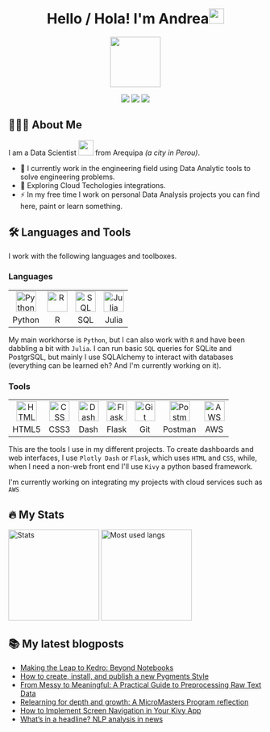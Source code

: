 <h1 align="center">Hello / Hola! I'm Andrea<img src="https://media.giphy.com/media/hvRJCLFzcasrR4ia7z/giphy.gif" width="30"></h1>
<p align="center"><img src="https://media.giphy.com/media/M9gbBd9nbDrOTu1Mqx/giphy.gif" width="100"/></p>
<p align="center">
    <a href="https://www.linkedin.com/in/andrea-rondón-villanueva/"><img src="https://img.shields.io/badge/-Andrea%20Rondón%20Villanueva-blue?style=for-the-badge&logo=Linkedin&logoColor=white"></a>
    <a href="mailto: andrea.estefania.rv@gmail.com"><img src="https://img.shields.io/badge/-Email%20me!-green?style=for-the-badge&logo=Gmail&logoColor=white"></a>
    <a href="https://www.noudedata.com"><img src="https://img.shields.io/badge/-Read%20my%20blog-282828?style=for-the-badge&logo=ReadMe&logoColor=white"></a>
</p>

## 👩🏽‍💻 About Me

I am a Data Scientist <img src="https://media.giphy.com/media/WUlplcMpOCEmTGBtBW/giphy.gif" width="30"> from Arequipa *(a city in Perou)*.

- 🔭 I currently work in the engineering field using Data Analytic tools to solve engineering problems.
- 🌱 Exploring Cloud Techologies integrations.
- ⚡ In my free time I work on personal Data Analysis projects you can find here, paint or learn something.

## 🛠 Languages and Tools

I work with the following languages and toolboxes.

### Languages

<table align="center">
    <tr align="center">
        <td><img src="https://cdn.jsdelivr.net/gh/devicons/devicon/icons/python/python-original.svg" title="Python" alt="Python" width="40" height="40"/></td>
        <td><img src="https://cdn.jsdelivr.net/gh/devicons/devicon/icons/r/r-original.svg" title="R" alt="R" width="40" height="40"/></td>
        <td><img src="https://cdn.jsdelivr.net/gh/devicons/devicon/icons/sqlite/sqlite-original.svg" title="SQL" alt="SQL" width="40" height="40"/></td>
        <td><img src="https://cdn.jsdelivr.net/gh/devicons/devicon/icons/julia/julia-original.svg" title="Julia" alt="Julia" width="40" height="40"/></td>
    </tr>
    <tr align="center">
        <td>Python</td>
        <td>R</td>
        <td>SQL</td>
        <td>Julia</td>
    </tr>
</table>

My main workhorse is `Python`, but I can also work with `R` and have been dabbling a bit with `Julia`. I can run basic `SQL` queries for SQLite and PostgrSQL, but mainly I use SQLAlchemy to interact with databases (everything can be learned eh? And I'm currently working on it).

### Tools

<table align="center">
    <tr align="center">
        <td><img src="https://cdn.jsdelivr.net/gh/devicons/devicon/icons/html5/html5-original.svg" title="HTML" alt="HTML" width="40" height="40"/></td>
        <td><img src="https://cdn.jsdelivr.net/gh/devicons/devicon/icons/css3/css3-original.svg" title="CSS" alt="CSS" width="40" height="40"/></td>
        <td><img src="https://www.vectorlogo.zone/logos/plot_ly/plot_ly-icon.svg" title="Dash" alt="Dash" width="40" height="40"/></td>
        <td><img src="https://cdn.jsdelivr.net/gh/devicons/devicon/icons/flask/flask-original.svg" title="Flask" alt="Flask" width="40" height="40"/></td>
        <td><img src="https://cdn.jsdelivr.net/gh/devicons/devicon/icons/git/git-original.svg" title="Git" alt="Git" width="40" height="40"/></td>
        <td><img src="https://www.vectorlogo.zone/logos/getpostman/getpostman-icon.svg" title="Postman" alt="Postman" width="40" height="40"/></td>
        <td><img src="https://cdn.jsdelivr.net/gh/devicons/devicon/icons/amazonwebservices/amazonwebservices-original.svg" title="AWS" alt="AWS" width="40" height="40"/></td>
    </tr>
    <tr align="center">
        <td>HTML5</td>
        <td>CSS3</td>
        <td>Dash</td>
        <td>Flask</td>
        <td>Git</td>
        <td>Postman</td>
        <td>AWS</td>
    </tr>
</table>

This are the tools I use in my different projects. To create dashboards and web interfaces, I use `Plotly Dash` or `Flask`, which uses `HTML` and `CSS`, while, when I need a non-web front end I'll use `Kivy` a python based framework.

I'm currently working on integrating my projects with cloud services such as `AWS`

## 🔥 My Stats

<p>
<img src="http://github-readme-streak-stats.herokuapp.com?user=drearondov&theme=rose_pine" title="Stats" alt="Stats" height="180"/>
<img src="https://github-readme-stats.vercel.app/api/top-langs/?username=drearondov&layout=compact&theme=rose_pine&hide=CSS" title="Langs" alt="Most used langs" height="180"/>
</p>

## 📚 My latest blogposts

<!-- BLOG-POST-LIST:START -->
- [Making the Leap to Kedro: Beyond Notebooks](https://noudedata.com/2023/12/making-the-leap-to-kedro-beyond-notebooks/)
- [How to create, install, and publish a new Pygments Style](https://noudedata.com/2023/10/how-to-create-install-and-publish-a-new-pygments-style/)
- [From Messy to Meaningful: A Practical Guide to Preprocessing Raw Text Data](https://noudedata.com/2023/09/nlp-news-headlines-2/)
- [Relearning for depth and growth: A MicroMasters Program reflection](https://noudedata.com/2023/05/micromasters-program-reflection/)
- [How to Implement Screen Navigation in Your Kivy App](https://noudedata.com/2023/04/kivy-screen-navigation/)
- [What’s in a headline? NLP analysis in news](https://noudedata.com/2023/04/nlp-analysis-part-1/)
<!-- BLOG-POST-LIST:END -->
